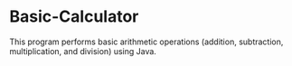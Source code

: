 # Basic-Calculator
This program performs basic arithmetic operations (addition, subtraction, multiplication, and division) using Java.
